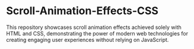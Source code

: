 # Scroll-Animation-Effects-CSS
This repository showcases scroll animation effects achieved solely with HTML and CSS, demonstrating the power of modern web technologies for creating engaging user experiences without relying on JavaScript.
